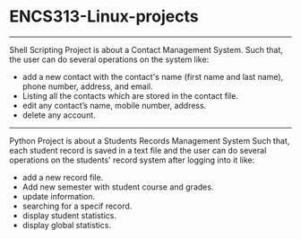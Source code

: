 # ENCS313-Linux-projects
******************************************

Shell Scripting Project is about a Contact Management System.
Such that, the user can do several operations on the system like:
 - add a new contact with the contact's name (first name and last name), phone number, address, and email. 
 - Listing all the contacts which are stored in the contact file. 
 - edit any contact’s name, mobile number, address.
 - delete any account.
-----------------------------------------
Python Project is about a Students Records Management System
Such that, each student record is saved in a text file and the user can do several operations on the students' record system after logging into it like:
 - add a new record file.
 - Add new semester with student course and grades. 
 - update information. 
 - searching for a specif record.
 - display student statistics.
 - display global statistics. 
